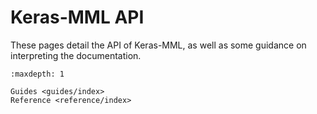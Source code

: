 # Keras-MML API

These pages detail the API of Keras-MML, as well as some guidance on interpreting the documentation.

```{toctree}
:maxdepth: 1

Guides <guides/index>
Reference <reference/index>
```
